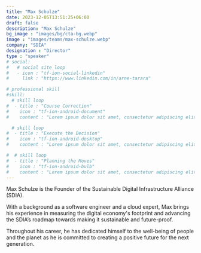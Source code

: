 ```yaml
---
title: "Max Schulze"
date: 2023-12-05T13:51:25+06:00
draft: false
description: "Max Schulze"
bg_image : "images/bg/cta-bg.webp"
image : "images/teams/max-schulze.webp"
company: "SDIA"
designation : "Director"
type : "speaker"
# social:
#   # social site loop
#   - icon : "tf-ion-social-linkedin"
#     link : "https://www.linkedin.com/in/arne-tarara"

# professional skill
#skill:
  # skill loop
#  - title : "Course Correction"
#    icon : "tf-ion-android-document"
#    content : "Lorem ipsum dolor sit amet, consectetur adipiscing elit. Morbi hendrerit elit turpis, a porttitor tellus sollicitudin at."

  # skill loop
#  - title : "Execute the Decision"
#    icon : "tf-ion-android-desktop"
#    content : "Lorem ipsum dolor sit amet, consectetur adipiscing elit. Morbi hendrerit elit turpis, a porttitor tellus sollicitudin at."

#  # skill loop
#  - title : "Planning the Moves"
#    icon : "tf-ion-android-bulb"
#    content : "Lorem ipsum dolor sit amet, consectetur adipiscing elit. Morbi hendrerit elit #turpis, a porttitor tellus sollicitudin at."
---
```


Max Schulze is the Founder of the Sustainable Digital Infrastructure Alliance (SDIA). 

With a background as a software engineer and a cloud expert, Max brings his experience in measuring the digital economy's footprint and advancing the SDIA’s roadmap towards making it sustainable and future-proof. 

Throughout his career, he has dedicated himself to the well-being of people and the planet as he is committed to creating a positive future for the next generation.